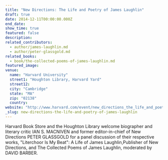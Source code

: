 ```yaml
---
title: "New Directions: The Life and Poetry of James Laughlin"
draft: true
date: 2014-12-11T00:00:00.000Z
end_date:
show_time: true
featured: false
description:
related_contributors:
  - author/james-laughlin.md
  - author/peter-glassgold.md
related_books:
  - book/the-collected-poems-of-james-laughlin.md
featured_image: 
venue:
  name: "Harvard University"
  street1: "Houghton Library, Harvard Yard"
  street12:
  city: "Cambridge"
  state: "MA"
  zip: "02138"
  country:
website: "http://www.harvard.com/event/new_directions_the_life_and_poetry_of_james_laughlin/"
_slug: new-directions-the-life-and-poetry-of-james-laughlin
---
```


Harvard Book Store and the Houghton Library welcome biographer and literary critic IAN S. MACNIVEN and former editor-in-chief of New Directions PETER GLASSGOLD for a panel discussion of their respective works, "Literchoor Is My Beat": A Life of James Laughlin,Publisher of New Directions, and The Collected Poems of James Laughlin, moderated by DAVID BARBER.

